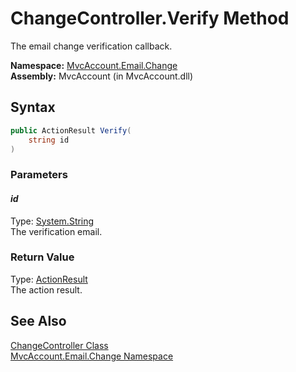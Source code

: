 ChangeController.Verify Method
==============================
The email change verification callback.

**Namespace:** [MvcAccount.Email.Change][1]  
**Assembly:** MvcAccount (in MvcAccount.dll)

Syntax
------

```csharp
public ActionResult Verify(
	string id
)
```

### Parameters

#### *id*
Type: [System.String][2]  
The verification email.

### Return Value
Type: [ActionResult][3]  
The action result.

See Also
--------
[ChangeController Class][4]  
[MvcAccount.Email.Change Namespace][1]  

[1]: ../README.md
[2]: http://msdn.microsoft.com/en-us/library/s1wwdcbf
[3]: http://msdn.microsoft.com/en-us/library/dd493064
[4]: README.md